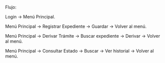 Flujo:

Login → Menú Principal.

Menú Principal → Registrar Expediente → Guardar → Volver al menú.

Menú Principal → Derivar Trámite → Buscar expediente → Derivar → Volver al menú.

Menú Principal → Consultar Estado → Buscar → Ver historial → Volver al menú.


